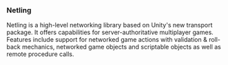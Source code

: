 ### Netling

Netling is a high-level networking library based on Unity's new transport package.
It offers capabilities for server-authoritative multiplayer games.
Features include support for networked game actions with validation & roll-back mechanics,
networked game objects and scriptable objects as well as remote procedure calls.
